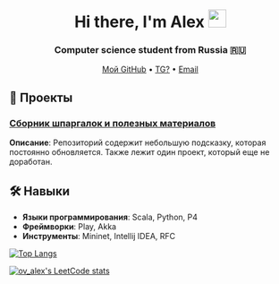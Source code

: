 <h1 align="center">Hi there, I'm Alex 
<img src="https://github.com/blackcater/blackcater/raw/main/images/Hi.gif" height="32"/></h1>
<h3 align="center">Computer science student from Russia 🇷🇺</h3>

<p align="center">
  <a href="https://github.com/AlexOv333">Мой GitHub</a> •
  <a href="">TG?</a> •
  <a href="mailto:ovchinnikovalex2002@yandex.ru">Email</a>
</p>

## 🚀 Проекты

### [Сборник шпаргалок и полезных материалов](https://github.com/AlexOv333/All_in_one)
**Описание**: Репозиторий содержит небольшую подсказку, которая постоянно обновляется. Также лежит один проект, который еще не доработан.

## 🛠️ Навыки

- **Языки программирования**: Scala, Python, P4
- **Фреймворки**: Play, Akka
- **Инструменты**: Mininet, Intellij IDEA, RFC

[![Top Langs](https://github-readme-stats.vercel.app/api/top-langs/?username=AlexOv333&layout=compact)](https://github.com/AlexOv333)

[![ov_alex's LeetCode stats](https://leetcode-stats-six.vercel.app/api?username=ov_alex)](https://github.com/Alex_Ov333/leetcode-stats)

